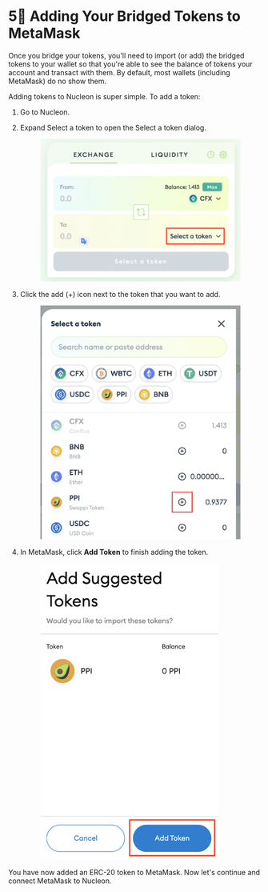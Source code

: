 # 5⃣ Adding Your Bridged Tokens to MetaMask



Once you bridge your tokens, you'll need to import (or add) the bridged tokens to your wallet so that you're able to see the balance of tokens your account and transact with them. By default, most wallets (including MetaMask) do no show them.&#x20;

Adding tokens to Nucleon is super simple. To add a token:&#x20;

1. Go to Nucleon.&#x20;
2.  Expand Select a token to open the Select a token dialog.

    <figure><img src="../.gitbook/assets/image (8).png" alt=""><figcaption></figcaption></figure>
3.  Click the add (+) icon next to the token that you want to add.

    <figure><img src="../.gitbook/assets/image (10).png" alt=""><figcaption></figcaption></figure>
4.  In MetaMask, click **Add Token** to finish adding the token.

    <figure><img src="../.gitbook/assets/image (3).png" alt=""><figcaption></figcaption></figure>

You have now added an ERC-20 token to MetaMask. Now let's continue and connect MetaMask to Nucleon.
